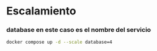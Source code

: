 # Escalamiento

### database en este caso es el nombre del servicio
```sh
docker compose up -d --scale database=4
```
